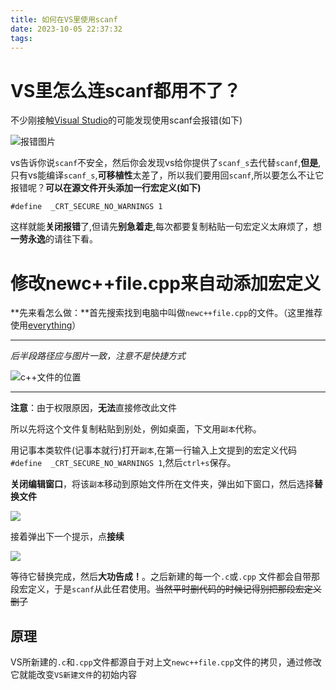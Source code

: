 ```yaml
---
title: 如何在VS里使用scanf
date: 2023-10-05 22:37:32
tags:
---
```

# VS里怎么连scanf都用不了？ #
不少刚接触[Visual Studio](https://visualstudio.microsoft.com/zh-hans/free-developer-offers/)的可能发现使用scanf会报错(如下)

![报错图片](https://picbed0521.oss-cn-shanghai.aliyuncs.com/blogpic/VS_scanf.jpg)

vs告诉你说`scanf`不安全，然后你会发现vs给你提供了`scanf_s`去代替`scanf`,**但是**,只有vs能编译`scanf_s`,**可移植性**太差了，所以我们要用回`scanf`,所以要怎么不让它报错呢？**可以在源文件开头添加一行宏定义(如下)**

`#define  _CRT_SECURE_NO_WARNINGS 1`

这样就能**关闭报错**了,但请先**别急着走**,每次都要复制粘贴一句宏定义太麻烦了，想**一劳永逸**的请往下看。

# 修改newc++file.cpp来自动添加宏定义 #
**先来看怎么做：**首先搜索找到电脑中叫做`newc++file.cpp`的文件。（这里推荐使用[everything](https://www.voidtools.com/zh-cn/downloads/)）

---

*后半段路径应与图片一致，注意不是快捷方式*

![c++文件的位置](https://picbed0521.oss-cn-shanghai.aliyuncs.com/blogpic/newcppfile.jpg)

---

**注意**：由于权限原因，**无法**直接修改此文件

所以先将这个文件复制粘贴到别处，例如桌面，下文用`副本`代称。

用记事本类软件(记事本就行)打开`副本`,在第一行输入上文提到的宏定义代码`#define  _CRT_SECURE_NO_WARNINGS 1`,然后`ctrl+s`保存。

**关闭编辑窗口**，将该`副本`移动到原始文件所在文件夹，弹出如下窗口，然后选择**替换文件**

![](https://picbed0521.oss-cn-shanghai.aliyuncs.com/blogpic/Snipaste_2023-10-08_12-28-18.jpg)

接着弹出下一个提示，点**接续**

![](https://picbed0521.oss-cn-shanghai.aliyuncs.com/blogpic/Snipaste_2023-10-08_12-28-33.jpg)

等待它替换完成，然后**大功告成！**。之后新建的每一个`.c`或`.cpp` 文件都会自带那段宏定义，于是`scanf`从此任君使用。~~当然平时删代码的时候记得别把那段宏定义删了~~

## 原理 #
VS所新建的`.c`和`.cpp`文件都源自于对上文`newc++file.cpp`文件的拷贝，通过修改它就能改变`VS新建文件`的初始内容